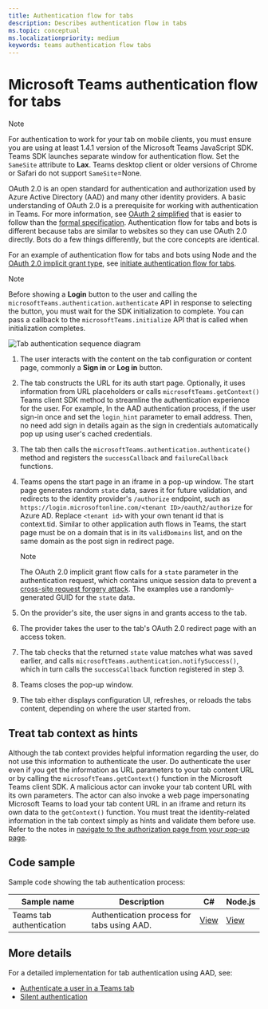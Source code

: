 ```yaml
---
title: Authentication flow for tabs
description: Describes authentication flow in tabs
ms.topic: conceptual
ms.localizationpriority: medium
keywords: teams authentication flow tabs
---
```

# Microsoft Teams authentication flow for tabs

> [!NOTE]
> For authentication to work for your tab on mobile clients, you must ensure you are using at least 1.4.1 version of the Microsoft Teams JavaScript SDK.
> Teams SDK launches separate window for authentication flow. Set the `SameSite` attribute to **Lax**. Teams desktop client or older versions of Chrome or Safari do not support `SameSite`=None.

OAuth 2.0 is an open standard for authentication and authorization used by Azure Active Directory (AAD) and many other identity providers. A basic understanding of OAuth 2.0 is a prerequisite for working with authentication in Teams. For more information, see [OAuth 2 simplified](https://aaronparecki.com/oauth-2-simplified/) that is easier to follow than the [formal specification](https://oauth.net/2/). Authentication flow for tabs and bots is different because tabs are similar to websites so they can use OAuth 2.0 directly. Bots do a few things differently, but the core concepts are identical.

For an example of authentication flow for tabs and bots using Node and the [OAuth 2.0 implicit grant type](https://oauth.net/2/grant-types/implicit/), see [initiate authentication flow for tabs](~/tabs/how-to/authentication/auth-tab-aad.md#initiate-authentication-flow).

> [!NOTE]
> Before showing a **Login** button to the user and calling the `microsoftTeams.authentication.authenticate` API in response to selecting the button, you must wait for the SDK initialization to complete. You can pass a callback to the `microsoftTeams.initialize` API that is called when initialization completes.

![Tab authentication sequence diagram](~/assets/images/authentication/tab_auth_sequence_diagram.png)

1. The user interacts with the content on the tab configuration or content page, commonly a **Sign in** or **Log in** button.
2. The tab constructs the URL for its auth start page. Optionally, it uses information from URL placeholders or calls `microsoftTeams.getContext()` Teams client SDK method to streamline the authentication experience for the user. For example, In the AAD authentication process, if the user sign-in once and set the `login_hint` parameter to email address. Then, no need add sign in  details again as the  sign in credentials automatically pop up using user's cached credentials.

3. The tab then calls the `microsoftTeams.authentication.authenticate()` method and registers the `successCallback` and `failureCallback` functions.
4. Teams opens the start page in an iframe in a pop-up window. The start page generates random `state` data, saves it for future validation, and redirects to the identity provider's `/authorize` endpoint, such as `https://login.microsoftonline.com/<tenant ID>/oauth2/authorize` for Azure AD. Replace `<tenant id>` with your own tenant id that is context.tid.
Similar to other application auth flows in Teams, the start page must be on a domain that is in its `validDomains` list, and on the same domain as the post sign in redirect page.

    > [!NOTE]
    > The OAuth 2.0 implicit grant flow calls for a `state` parameter in the authentication request, which contains unique session data to prevent a [cross-site request forgery attack](https://en.wikipedia.org/wiki/Cross-site_request_forgery). The examples use a randomly-generated GUID for the `state` data.

5. On the provider's site, the user signs in and grants access to the tab.
6. The provider takes the user to the tab's OAuth 2.0 redirect page with an access token.
7. The tab checks that the returned `state` value matches what was saved earlier, and calls `microsoftTeams.authentication.notifySuccess()`, which in turn calls the `successCallback` function registered in step 3.
8. Teams closes the pop-up window.
9. The tab either displays configuration UI, refreshes, or reloads the tabs content, depending on where the user started from.

## Treat tab context as hints

Although the tab context provides helpful information regarding the user, do not use this information to authenticate the user. Do authenticate the user even if you get the information as URL parameters to your tab content URL or by calling the `microsoftTeams.getContext()` function in the Microsoft Teams client SDK. A malicious actor can invoke your tab content URL with its own parameters. The actor can also invoke a web page impersonating Microsoft Teams to load your tab content URL in an iframe and return its own data to the `getContext()` function. You must treat the identity-related information in the tab context simply as hints and validate them before use. Refer to the notes in [navigate to the authorization page from your pop-up page](~/tabs/how-to/authentication/auth-tab-aad.md#navigate-to-the-authorization-page-from-your-popup-page).

## Code sample

Sample code showing the tab authentication process:

| **Sample name** | **Description** | **C#** | **Node.js** |
|-----------------|-----------------|-------------|------------|
| Teams tab authentication | Authentication process for tabs using AAD. | [View](https://github.com/OfficeDev/Microsoft-Teams-Samples/tree/main/samples/app-complete-sample/csharp) | [View](https://github.com/OfficeDev/Microsoft-Teams-Samples/tree/main/samples/app-complete-sample/nodejs) |

## More details

For a detailed implementation for tab authentication using AAD, see:

* [Authenticate a user in a Teams tab](~/tabs/how-to/authentication/auth-tab-AAD.md)
* [Silent authentication](~/tabs/how-to/authentication/auth-silent-AAD.md)
